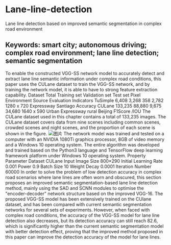 # Lane-line-detection
Lane line detection based on improved semantic segmentation in complex road environment
## Keywords: smart city; autonomous driving; complex road environment; lane line detection; semantic segmentation
To enable the constructed VGG-SS network model to accurately detect and extract lane line semantic information under complex road conditions, this paper uses the CULane dataset to train the VGG-SS network, and by training the network model, it is able to have to strong feature extraction capability.
Dataset	Total	Training set	Validation set	Test set	Pixel	Environment	Source	Evaluation Indicators
TuSimple	6,408	3,268	358	2,782	1280 x 720	Expressway	Santiago	Accuracy
CULane	133,235	88,880	9,675	34,680	1640 x 590	Urban Expressway rural	Beijing	F1Score /IOU
The CULane dataset used in this chapter contains a total of 133,235 images. The CULane dataset covers data from nine scenes including common scenes, crowded scenes and night scenes, and the proportion of each scene is shown in the figure.
![图片](https://user-images.githubusercontent.com/69465888/135834534-3f76821a-e468-4a5d-8b2e-22ff78ae2cd6.png)
The network model was trained and tested on a computer with an NVIDIA 1080Ti graphics processor, 8GB of video memory and a Windows 10 operating system. The entire algorithm was developed and trained based on the Python3 language and TensorFlow deep learning framework platform under Windows 10 operating system.
Property	Parameter
Dataset	CULane
Input Image Size	800×290
Initial Learning Rate	0.001
Power	0.9
Batch Size	10
Weight Decay	0.0001
Iteration Number	60000
In order to solve the problem of low detection accuracy in complex road scenarios where lane lines are often worn and obscured, this section proposes an improved semantic segmentation-based lane line detection method, mainly using the SAD and SCNN modules to optimise the "encoder-decoder" network structure based on the improved VGG-16. The proposed VGG-SS model has been extensively trained on the CUlane dataset, and has been compared with current semantic segmentation networks for several sets of experiments. However, when faced with complex road conditions, the accuracy of the VGG-SS model for lane line detection also decreases, but its detection accuracy can still reach 82.6, which is significantly higher than the current semantic segmentation model with better detection effect, proving that the improved method proposed in this paper can improve the detection accuracy of the model for lane lines.
